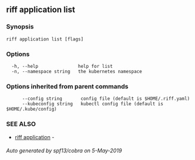 ## riff application list



### Synopsis



```
riff application list [flags]
```

### Options

```
  -h, --help               help for list
  -n, --namespace string   the kubernetes namespace
```

### Options inherited from parent commands

```
      --config string       config file (default is $HOME/.riff.yaml)
      --kubeconfig string   kubectl config file (default is $HOME/.kube/config)
```

### SEE ALSO

* [riff application](riff_application.md)	 - 

###### Auto generated by spf13/cobra on 5-May-2019
